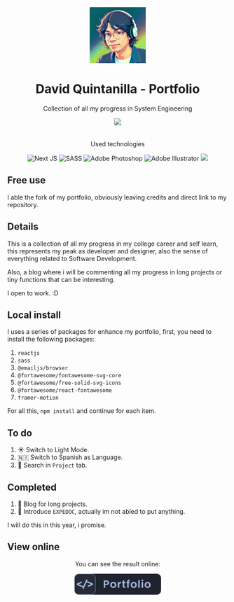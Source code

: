 
<div align="center">
    <img src="./public/davidquint-photo.png"  width="128px"></img>
    <h1>David Quintanilla - Portfolio</h1>
    <p>Collection of all my progress in System Engineering</p>
    <a href="https://github.com/davidquintr/portfolio/blob/main/LICENSE">
        <img src="https://img.shields.io/badge/License-MIT-yellow.svg">
    </a>
</div>

<br>

<div align="center">
    <p>Used technologies</p>
    <img src="https://img.shields.io/badge/Next-black?style=for-the-badge&logo=next.js&logoColor=white" alt="Next JS">
    <img src="https://img.shields.io/badge/Sass-CC6699?style=for-the-badge&logo=sass&logoColor=white" alt="SASS">
    <img src="https://img.shields.io/badge/adobe%20photoshop-%2331A8FF.svg?style=for-the-badge&logo=adobe%20photoshop&logoColor=white" alt="Adobe Photoshop">
    <img src="https://img.shields.io/badge/adobe%20illustrator-%23FF9A00.svg?style=for-the-badge&logo=adobe%20illustrator&logoColor=white" alt="Adobe Illustrator">
    <img src="https://img.shields.io/badge/Visual%20Studio%20Code-0078d7.svg?style=for-the-badge&logo=visual-studio-code&logoColor=white">
</div>

## Free use
I able the fork of my portfolio, obviously leaving credits and direct link to my repository.

## Details
This is a collection of all my progress in my college career and self learn, this represents my peak as developer and designer, also the sense of everything related to Software Development.

Also, a blog where i will be commenting all my progress in long projects or tiny functions that can be interesting.

I open to work. :D

## Local install
I uses a series of packages for enhance my portfolio, first, you need to install the following packages:

1. ```reactjs```
2. ```sass```
3. ```@emailjs/browser```
4. ```@fortawesome/fontawesome-svg-core```
5. ```@fortawesome/free-solid-svg-icons```
6. ```@fortawesome/react-fontawesome```
7. ```framer-motion```

For all this, `npm install` and continue for each item.

## To do

1. ☀️ Switch to Light Mode.
2. 🇳🇮 Switch to Spanish as Language.
3. 🔎 Search in `Project` tab.

## Completed
1. 📕 Blog for long projects.
2. 📘 Introduce `EXPEDOC`, actually im not abled to put anything.

I will do this in this year, i promise.

## View online

<div align="center">
    <p>You can see the result online:</p>
    <a href="https://davidquintr.github.io/portfolio/">
        <img src="./public/portfolio-icon.png" height="48">
    </a>
</div>